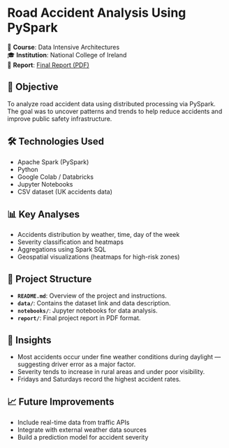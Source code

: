 
# Road Accident Analysis Using PySpark

🚦 **Course**: Data Intensive Architectures  
🎓 **Institution**: National College of Ireland  
📄 **Report**: [Final Report (PDF)](./report/x23189916_DIA_FINAL_REPORT.pdf)

## 📌 Objective
To analyze road accident data using distributed processing via PySpark. The goal was to uncover patterns and trends to help reduce accidents and improve public safety infrastructure.

## 🛠 Technologies Used
- Apache Spark (PySpark)
- Python
- Google Colab / Databricks
- Jupyter Notebooks
- CSV dataset (UK accidents data)

## 📊 Key Analyses
- Accidents distribution by weather, time, day of the week
- Severity classification and heatmaps
- Aggregations using Spark SQL
- Geospatial visualizations (heatmaps for high-risk zones)

## 📁 Project Structure

- **`README.md`**: Overview of the project and instructions.
- **`data/`**: Contains the dataset link and data description.
- **`notebooks/`**: Jupyter notebooks for data analysis.
- **`report/`**: Final project report in PDF format.


## 🧠 Insights
- Most accidents occur under fine weather conditions during daylight — suggesting driver error as a major factor.
- Severity tends to increase in rural areas and under poor visibility.
- Fridays and Saturdays record the highest accident rates.

## 📈 Future Improvements
- Include real-time data from traffic APIs
- Integrate with external weather data sources
- Build a prediction model for accident severity

